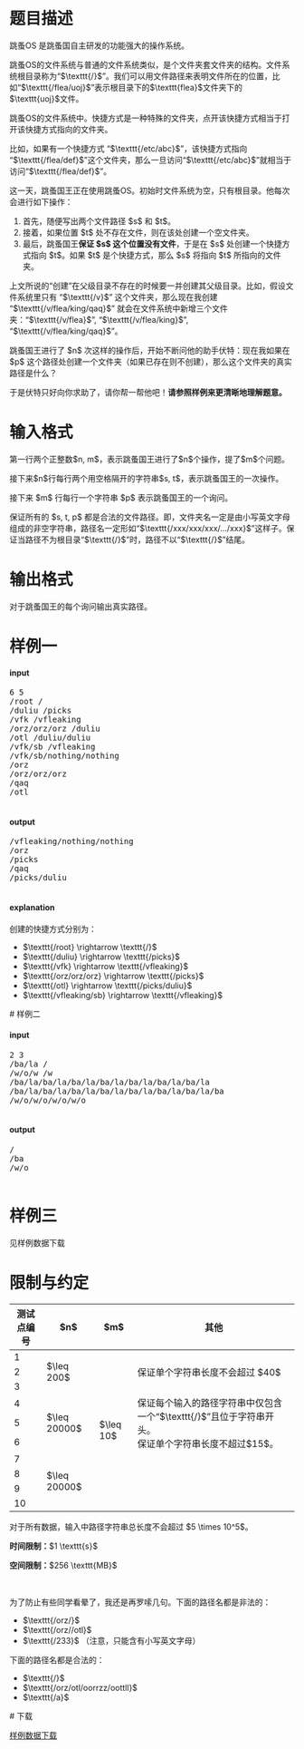 # 题目描述

<p>跳蚤OS 是跳蚤国自主研发的功能强大的操作系统。</p>
<p>跳蚤OS的文件系统与普通的文件系统类似，是个文件夹套文件夹的结构。文件系统根目录称为“$\texttt{/}$”。我们可以用文件路径来表明文件所在的位置，比如“$\texttt{/flea/uoj}$”表示根目录下的$\texttt{flea}$文件夹下的$\texttt{uoj}$文件。</p>
<p>跳蚤OS的文件系统中。快捷方式是一种特殊的文件夹，点开该快捷方式相当于打开该快捷方式指向的文件夹。</p>
<p>比如，如果有一个快捷方式 “$\texttt{/etc/abc}$”，该快捷方式指向 “$\texttt{/flea/def}$”这个文件夹，那么一旦访问“$\texttt{/etc/abc}$”就相当于访问“$\texttt{/flea/def}$”。</p>
<p>这一天，跳蚤国王正在使用跳蚤OS。初始时文件系统为空，只有根目录。他每次会进行如下操作：</p>
<ol><li>首先，随便写出两个文件路径 $s$ 和 $t$。</li>
<li>接着，如果位置 $t$ 处不存在文件，则在该处创建一个空文件夹。</li>
<li>最后，跳蚤国王<strong>保证 $s$ 这个位置没有文件</strong>，于是在 $s$ 处创建一个快捷方式指向 $t$。如果 $t$ 是个快捷方式，那么 $s$ 将指向 $t$ 所指向的文件夹。</li>
</ol><p>上文所说的“创建”在父级目录不存在的时候要一并创建其父级目录。比如，假设文件系统里只有 “$\texttt{/v}$” 这个文件夹，那么现在我创建 “$\texttt{/v/flea/king/qaq}$” 就会在文件系统中新增三个文件夹：“$\texttt{/v/flea}$”, “$\texttt{/v/flea/king}$”, “$\texttt{/v/flea/king/qaq}$”。</p>
<p>跳蚤国王进行了 $n$ 次这样的操作后，开始不断问他的助手伏特：现在我如果在 $p$ 这个路径处创建一个文件夹（如果已存在则不创建），那么这个文件夹的真实路径是什么？</p>
<p>于是伏特只好向你求助了，请你帮一帮他吧！<strong>请参照样例来更清晰地理解题意。</strong></p>

# 输入格式


<p>第一行两个正整数$n, m$，表示跳蚤国王进行了$n$个操作，提了$m$个问题。</p>
<p>接下来$n$行每行两个用空格隔开的字符串$s, t$，表示跳蚤国王的一次操作。</p>
<p>接下来 $m$ 行每行一个字符串 $p$ 表示跳蚤国王的一个询问。</p>
<p>保证所有的 $s, t, p$ 都是合法的文件路径。即，文件夹名一定是由小写英文字母组成的非空字符串，路径名一定形如“$\texttt{/xxx/xxx/xxx/.../xxx}$”这样子。保证当路径不为根目录“$\texttt{/}$”时，路径不以“$\texttt{/}$”结尾。</p>

# 输出格式


<p>对于跳蚤国王的每个询问输出真实路径。</p>

# 样例一


<h4>input</h4>
<pre>6 5
/root /
/duliu /picks
/vfk /vfleaking
/orz/orz/orz /duliu
/otl /duliu/duliu
/vfk/sb /vfleaking
/vfk/sb/nothing/nothing
/orz
/orz/orz/orz
/qaq
/otl

</pre>

<h4>output</h4>
<pre>/vfleaking/nothing/nothing
/orz
/picks
/qaq
/picks/duliu

</pre>

<h4>explanation</h4>
<p>创建的快捷方式分别为：</p>
<ul><li>$\texttt{/root} \rightarrow \texttt{/}$</li>
<li>$\texttt{/duliu} \rightarrow \texttt{/picks}$</li>
<li>$\texttt{/vfk} \rightarrow \texttt{/vfleaking}$</li>
<li>$\texttt{/orz/orz/orz} \rightarrow \texttt{/picks}$</li>
<li>$\texttt{/otl} \rightarrow \texttt{/picks/duliu}$</li>
<li>$\texttt{/vfleaking/sb} \rightarrow \texttt{/vfleaking}$</li>
</ul>
# 样例二


<h4>input</h4>
<pre>2 3
/ba/la /
/w/o/w /w
/ba/la/ba/la/ba/la/ba/la/ba/la/ba/la/ba/la
/ba/la/ba/la/ba/la/ba/la/ba/la/ba/la/ba/la/ba
/w/o/w/o/w/o/w/o

</pre>

<h4>output</h4>
<pre>/
/ba
/w/o

</pre>


# 样例三


<p>见样例数据下载</p>

# 限制与约定


<div class="table-responsive">
<table class="table table-bordered table-text-center table-vertical-middle"><thead><tr><th>测试点编号</th>
<th>$n$</th>
<th>$m$</th>
<th>其他</th>
</tr></thead><tbody><tr><td>1</td><td rowspan="3">$\leq 200$</td><td rowspan="10">$\leq 10$</td><td rowspan="3">保证单个字符串长度不会超过 $40$</td></tr><tr><td>2</td></tr><tr><td>3</td></tr><tr><td>4</td><td rowspan="3">$\leq 20000$</td><td rowspan="3">保证每个输入的路径字符串中仅包含一个“$\texttt{/}$”且位于字符串开头。<br/> 保证单个字符串长度不超过$15$。</td></tr><tr><td>5</td></tr><tr><td>6</td></tr><tr><td>7</td><td rowspan="4">$\leq 20000$</td><td rowspan="4"></td></tr><tr><td>8</td></tr><tr><td>9</td></tr><tr><td>10</td></tr></tbody></table></div>

<p>对于所有数据，输入中路径字符串总长度不会超过 $5 \times 10^5$。</p>
<p><strong>时间限制：</strong>$1 \texttt{s}$</p>
<p><strong>空间限制：</strong>$256 \texttt{MB}$</p>
<p><br/></p>
<p>为了防止有些同学看晕了，我还是再罗嗦几句。下面的路径名都是非法的：</p>
<ul><li>$\texttt{/orz/}$</li>
<li>$\texttt{/orz//otl}$</li>
<li>$\texttt{/233}$ （注意，只能含有小写英文字母）</li>
</ul><p>下面的路径名都是合法的：</p>
<ul><li>$\texttt{/}$</li>
<li>$\texttt{/orz/otl/oorrzz/oottll}$</li>
<li>$\texttt{/a}$</li>
</ul>
# 下载


<p><a href="/download.php?type=problem&amp;id=13">样例数据下载</a></p>
